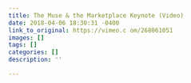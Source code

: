 ```yaml
---
title: The Muse & the Marketplace Keynote (Video)
date: 2018-04-06 18:30:31 -0400
link_to_original: https://vimeo.c om/268061051
images: []
tags: []
categories: []
description: ''

---
```


